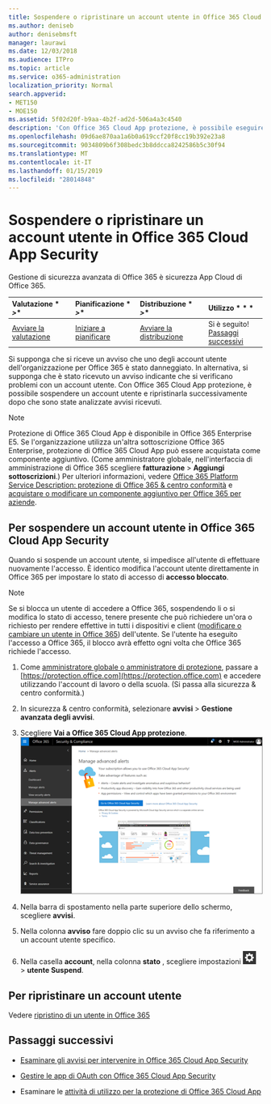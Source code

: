 ```yaml
---
title: Sospendere o ripristinare un account utente in Office 365 Cloud App Security
ms.author: deniseb
author: denisebmsft
manager: laurawi
ms.date: 12/03/2018
ms.audience: ITPro
ms.topic: article
ms.service: o365-administration
localization_priority: Normal
search.appverid:
- MET150
- MOE150
ms.assetid: 5f02d20f-b9aa-4b2f-ad2d-506a4a3c4540
description: 'Con Office 365 Cloud App protezione, è possibile eseguire le operazioni di governance sono di sospendere o riprendere un account utente. '
ms.openlocfilehash: 09d6ae870aa1a6b0a619ccf20f8cc19b392e23a8
ms.sourcegitcommit: 9034809b6f308bedc3b8ddcca8242586b5c30f94
ms.translationtype: MT
ms.contentlocale: it-IT
ms.lasthandoff: 01/15/2019
ms.locfileid: "28014848"
---
```

# <a name="suspend-or-restore-a-user-account-in-office-365-cloud-app-security"></a>Sospendere o ripristinare un account utente in Office 365 Cloud App Security

Gestione di sicurezza avanzata di Office 365 è sicurezza App Cloud di Office 365.
  
|Valutazione * *\>**|Pianificazione * *\>**|Distribuzione * *\>**|Utilizzo * * *|
|:-----|:-----|:-----|:-----|
|[Avviare la valutazione](office-365-cas-overview.md) <br/> |[Iniziare a pianificare](get-ready-for-office-365-cas.md) <br/> |[Avviare la distribuzione](turn-on-office-365-cas.md) <br/> |Si è seguito!  <br/> [Passaggi successivi](suspend-or-restore-an-account-in-ocas.md#nextsteps) <br/> |
   
Si supponga che si riceve un avviso che uno degli account utente dell'organizzazione per Office 365 è stato danneggiato. In alternativa, si supponga che è stato ricevuto un avviso indicante che si verificano problemi con un account utente. Con Office 365 Cloud App protezione, è possibile sospendere un account utente e ripristinarla successivamente dopo che sono state analizzate avvisi ricevuti.
  
> [!NOTE]
> Protezione di Office 365 Cloud App è disponibile in Office 365 Enterprise E5. Se l'organizzazione utilizza un'altra sottoscrizione Office 365 Enterprise, protezione di Office 365 Cloud App può essere acquistata come componente aggiuntivo. (Come amministratore globale, nell'interfaccia di amministrazione di Office 365 scegliere **fatturazione** \> **Aggiungi sottoscrizioni**.) Per ulteriori informazioni, vedere [Office 365 Platform Service Description: protezione di Office 365 &amp; centro conformità](https://technet.microsoft.com/en-us/library/dn933793.aspx) e [acquistare o modificare un componente aggiuntivo per Office 365 per aziende](https://support.office.com/article/4e7b57d6-b93b-457d-aecd-0ea58bff07a6). 
  
## <a name="to-suspend-a-user-account-in-office-365-cloud-app-security"></a>Per sospendere un account utente in Office 365 Cloud App Security

Quando si sospende un account utente, si impedisce all'utente di effettuare nuovamente l'accesso. È identico modifica l'account utente direttamente in Office 365 per impostare lo stato di accesso di **accesso bloccato**.
  
> [!NOTE]
> Se si blocca un utente di accedere a Office 365, sospendendo li o si modifica lo stato di accesso, tenere presente che può richiedere un'ora o richiesto per rendere effettive in tutti i dispositivi e client ([modificare o cambiare un utente in Office 365](https://support.office.com/article/42BB3F17-8F9D-4182-B434-5F1C8024E614#SingleUserPreview)) dell'utente. Se l'utente ha eseguito l'accesso a Office 365, il blocco avrà effetto ogni volta che Office 365 richiede l'accesso. 
  
1. Come [amministratore globale o amministratore di protezione](permissions-in-the-security-and-compliance-center.md), passare a [https://protection.office.com](https://protection.office.com) e accedere utilizzando l'account di lavoro o della scuola. (Si passa alla sicurezza &amp; centro conformità.) 
    
2. In sicurezza &amp; centro conformità, selezionare **avvisi** \> **Gestione avanzata degli avvisi**.
    
3. Scegliere **Vai a Office 365 Cloud App protezione**.<br>![In sicurezza &amp; centro conformità, selezionare Gestisci avvisi avanzate per accedere alla sicurezza di Office 365 Cloud App](media/958632d4-03e3-4ade-8e22-d5509db6fca7.png)<br>
  
4. Nella barra di spostamento nella parte superiore dello schermo, scegliere **avvisi**.
    
5. Nella colonna **avviso** fare doppio clic su un avviso che fa riferimento a un account utente specifico. 
    
6. Nella casella **account**, nella colonna **stato** , scegliere impostazioni ![icona impostazioni](media/e01b75cc-b28f-4b83-8f86-b1b13dc27ab2.png) \> **utente Suspend**.
    
## <a name="to-restore-a-user-account"></a>Per ripristinare un account utente

Vedere [ripristino di un utente in Office 365](https://support.office.com/article/2c261e42-5dd1-48b0-845f-2a016d29cfc1)
  
## <a name="next-steps"></a>Passaggi successivi

- [Esaminare gli avvisi per intervenire in Office 365 Cloud App Security](review-office-365-cas-alerts.md)
    
- [Gestire le app di OAuth con Office 365 Cloud App Security](manage-app-permissions-in-ocas.md)
    
- Esaminare le [attività di utilizzo per la protezione di Office 365 Cloud App](utilization-activities-for-ocas.md)
    

